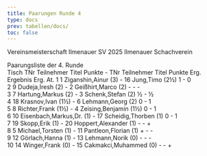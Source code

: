 ```yaml
---
title: Paarungen Runde 4
type: docs
prev: tabellen/docs/
toc: false
---
```


<runde>
Vereinsmeisterschaft Ilmenauer SV 2025
Ilmenauer Schachverein

Paarungsliste der 4. Runde  
Tisch	TNr	Teilnehmer	Titel	Punkte	-	TNr	Teilnehmer	Titel	Punkte	Erg.	Ergebnis	Erg.	At.
1	1	Ziganshin,Ainur		(3)	-	16	Jung,Timo		(2½)	1	-	0	 
2	9	Dudeja,Iresh		(2)	-	2	Geißhirt,Marco		(2)	-	-	-	 
3	7	Hartung,Markus		(2)	-	3	Schenk,Stefan		(2)	½	-	½	 
4	18	Krasnov,Ivan		(1½)	-	6	Lehmann,Georg		(2)	0	-	1	 
5	8	Richter,Frank		(1½)	-	4	Zeising,Benjamin		(1½)	0	-	1	 
6	10	Eisenbach,Markus,Dr.		(1)	-	17	Scheidig,Thorben		(1)	0	-	1	 
7	19	Skopp,Erik		(1)	-	20	Hoppert,Alexander		(1)	-	-	+	 
8	5	Michael,Torsten		(1)	-	11	Pantleon,Florian		(1)	+	-	-	 
9	12	Görlach,Hanna		(1)	-	13	Lehmann,Norik		(0)	-	-	-	 
10	14	Winger,Frank		(0)	-	15	Cakmakci,Muhammed		(0)	-	-	+	 
</runde>